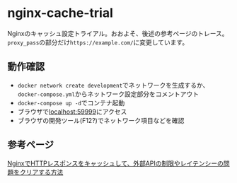 # nginx-cache-trial

Nginxのキャッシュ設定トライアル。おおよそ、後述の参考ページのトレース。`proxy_pass`の部分だけ`https://example.com/`に変更しています。

## 動作確認
* `docker network create development`でネットワークを生成するか、`docker-compose.yml`からネットワーク設定部分をコメントアウト
* `docker-compose up -d`でコンテナ起動
* ブラウザで[localhost:59999](http://localhost:59999)にアクセス
* ブラウザの開発ツール(F12?)でネットワーク項目などを確認

## 参考ページ
[NginxでHTTPレスポンスをキャッシュして、外部APIの制限やレイテンシーの問題をクリアする方法](https://qiita.com/ttiger55/items/3c124ca74ee78462eabd)